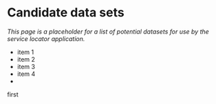 # Candidate data sets

_This page is a placeholder for a list of potential datasets for use by the service locator application._

* item 1
* item 2
* item 3
* item 4
* 
first
